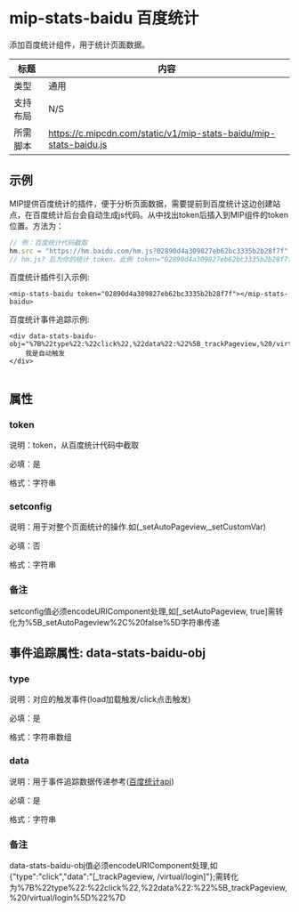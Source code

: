 # mip-stats-baidu 百度统计

添加百度统计组件，用于统计页面数据。

标题|内容
----|----
类型| 通用
支持布局|N/S
所需脚本|https://c.mipcdn.com/static/v1/mip-stats-baidu/mip-stats-baidu.js

## 示例

MIP提供百度统计的插件，便于分析页面数据，需要提前到百度统计这边创建站点，在百度统计后台会自动生成js代码。从中找出token后插入到MIP组件的token
位置。方法为：

``` javascript
// 例：百度统计代码截取
hm.src = "https://hm.baidu.com/hm.js?02890d4a309827eb62bc3335b2b28f7f";
// hm.js? 后为你的统计 token。此例 token="02890d4a309827eb62bc3335b2b28f7f"
```

百度统计插件引入示例:

```
<mip-stats-baidu token="02890d4a309827eb62bc3335b2b28f7f"></mip-stats-baidu>

```

百度统计事件追踪示例:
```
<div data-stats-baidu-obj="%7B%22type%22:%22click%22,%22data%22:%22%5B_trackPageview,%20/virtual/login%5D%22%7D">
    我是自动触发
</div>
 
```

## 属性

### token

说明：token，从百度统计代码中截取

必填：是

格式：字符串


### setconfig

说明：用于对整个页面统计的操作.如(_setAutoPageview,_setCustomVar)

必填：否

格式：字符串

### 备注

setconfig值必须encodeURIComponent处理,如[_setAutoPageview, true]需转化为%5B_setAutoPageview%2C%20false%5D字符串传递


## 事件追踪属性: data-stats-baidu-obj

### type

说明：对应的触发事件(load加载触发/click点击触发)

必填：是

格式：字符串数组


### data

说明：用于事件追踪数据传递参考([百度统计api](http://tongji.baidu.com/open/api/))

必填：是

格式：字符串

### 备注

data-stats-baidu-obj值必须encodeURIComponent处理,如{"type":"click","data":"[_trackPageview, /virtual/login]"};需转化为%7B%22type%22:%22click%22,%22data%22:%22%5B_trackPageview,%20/virtual/login%5D%22%7D

